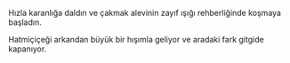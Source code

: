 Hızla karanlığa daldın ve çakmak alevinin zayıf ışığı rehberliğinde koşmaya başladın.

Hatmiçiçeği arkandan büyük bir hışımla geliyor ve aradaki fark gitgide kapanıyor.